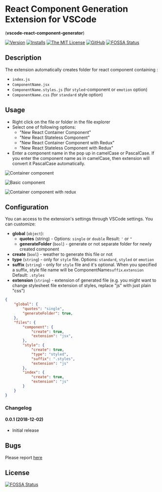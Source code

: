 # React Component Generation Extension for VSCode
(**vscode-react-component-generator**)

[![Version](https://vsmarketplacebadge.apphb.com/version/abdullahceylan.vscode-react-component-generator.svg)](https://marketplace.visualstudio.com/items?itemName=abdullahceylan.vscode-react-component-generator)
[![Installs](https://vsmarketplacebadge.apphb.com/installs/abdullahceylan.vscode-react-component-generator.svg)](https://marketplace.visualstudio.com/items?itemName=abdullahceylan.vscode-react-component-generator)
[![The MIT License](https://flat.badgen.net/badge/license/MIT/orange)](http://opensource.org/licenses/MIT)
[![GitHub](https://flat.badgen.net/github/release/abdullahceylan/vscode-react-component-generator)](https://github.com/abdullahceylan/vscode-react-component-generator/releases)
[![FOSSA Status](https://app.fossa.io/api/projects/git%2Bgithub.com%2Fabdullahceylan%2Fvscode-react-component-generator.svg?type=shield)](https://app.fossa.io/projects/git%2Bgithub.com%2Fabdullahceylan%2Fvscode-react-component-generator?ref=badge_shield)

## Description
The extension automatically creates folder for react component containing :
- `index.js`
- `ComponentName.jsx`
- `ComponentName.styles.js` (for `styled`-component or `emotion` option)
- `ComponentName.css` (for `standard` style option)

## Usage

- Right click on the file or folder in the file explorer
- Select one of following options:
    - "New React Container Component"
    - "New React Stateless Component"
    - "New React Container Component with Redux"
    - "New React Stateless Component with Redux"
- Enter a component name in the pop up in camelCase or PascalCase. If you enter the component name as in camelCase, then extension will convert it PascalCase automatically.

![Container component](assets/images/vscode-1.gif)

![Basic component](assets/images/vscode-2.gif)

![Container component with redux](assets/images/vscode-3.gif)

## Configuration
You can access to the extension's settings through VSCode settings. You can customize:

- **global** (`object`):
    - **quotes** (string) - Options: `single` or `double` Result: `'`  or  `"`
    - **generateFolder** (`bool`) - generate or not separate folder for newly created component
- **create** (`bool`) - weather to generate this file or not
- **type** (`string`) - only for `style` file. Options: `standard`, `styled` or `emotion`
- **suffix** (`string`) - only for `style` file and it's optional. When you specified a suffix, style file name will be ComponentName`suffix`.`extension` Default: `.styles`
- **extension** (`string`) - extension of generated file (e.g. you might want to change stylesheet file extension of styles, replace "js" with just plain "css")

```json
{
    "global": {
        "quotes": "single",
        "generateFolder": true,
    },
    "files": {
        "component": {
            "create": true,
            "extension": "jsx",
        },
        "style": {
            "create": true,
            "type": "styled",
            "suffix": ".styles",
            "extension": "js"
        },
        "index": {
            "create": true,
            "extension": "js"
        }
    }
}
```
### Changelog
#### 0.0.1 (2018-12-02)
- Initial release

## Bugs

Please report [here](https://github.com/abdullahceylan/vscode-react-component-generator/issues)


## License
[![FOSSA Status](https://app.fossa.io/api/projects/git%2Bgithub.com%2Fabdullahceylan%2Fvscode-react-component-generator.svg?type=large)](https://app.fossa.io/projects/git%2Bgithub.com%2Fabdullahceylan%2Fvscode-react-component-generator?ref=badge_large)